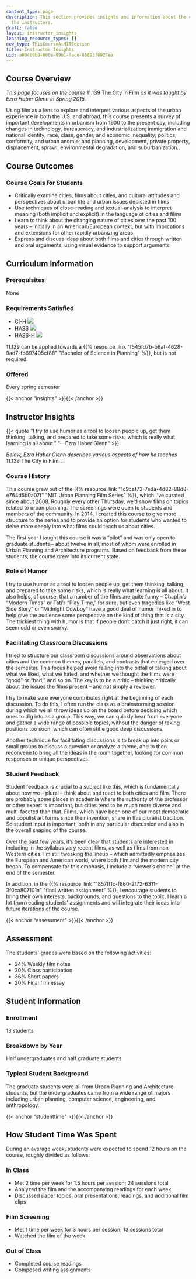```yaml
---
content_type: page
description: This section provides insights and information about the course from
  the instructors.
draft: false
layout: instructor_insights
learning_resource_types: []
ocw_type: ThisCourseAtMITSection
title: Instructor Insights
uid: a00409b0-060e-09b1-fece-08893f8927ea
---
```

## Course Overview

*This page focuses on the course* 11.139 The City in Film *as it was taught by Ezra Haber Glenn in Spring 2015.*

Using film as a lens to explore and interpret various aspects of the urban experience in both the U.S. and abroad, this course presents a survey of important developments in urbanism from 1900 to the present day, including changes in technology, bureaucracy, and industrialization; immigration and national identity; race, class, gender, and economic inequality; politics, conformity, and urban anomie; and planning, development, private property, displacement, sprawl, environmental degradation, and suburbanization..

## Course Outcomes

### Course Goals for Students

- Critically examine cities, films about cities, and cultural attitudes and perspectives about urban life and urban issues depicted in films
- Use techniques of close-reading and textual-analysis to interpret meaning (both implicit and explicit) in the language of cities and films
- Learn to think about the changing nature of cities over the past 100 years – initially in an American/European context, but with implications and extensions for other rapidly urbanizing areas
- Express and discuss ideas about both films and cities through written and oral arguments, using visual evidence to support arguments

## Curriculum Information

### Prerequisites

None

### Requirements Satisfied

- CI-H ![](/images/educator/icon-question-cih.png)
- HASS ![](/images/educator/icon-question-hass.png)
- HASS-H ![](/images/educator/icon-question-hass-h.png)

11.139 can be applied towards a {{% resource_link "f545fd7b-b6af-4628-9ad7-fb697405cf88" "Bachelor of Science in Planning" %}}, but is not required.

### Offered

Every spring semester

{{< anchor "insights" >}}{{< /anchor >}}

## Instructor Insights

{{< quote "I try to use humor as a tool to loosen people up, get them thinking, talking, and prepared to take some risks, which is really what learning is all about." "—Ezra Haber Glenn" >}}

*Below, Ezra Haber Glenn describes various aspects of how he teaches* 11.139 The City in Film\_.\_

### Course History

This course grew out of the {{% resource_link "1c9caf73-7eda-4d82-88d8-e764d5b0a07f" "MIT Urban Planning Film Series" %}}, which I’ve curated since about 2008. Roughly every other Thursday, we’d show films on topics related to urban planning. The screenings were open to students and members of the community. In 2014, I created this course to give more structure to the series and to provide an option for students who wanted to delve more deeply into what films could teach us about cities.

The first year I taught this course it was a “pilot” and was only open to graduate students – about twelve in all, most of whom were enrolled in Urban Planning and Architecture programs. Based on feedback from these students, the course grew into its current state.

### Role of Humor

I try to use humor as a tool to loosen people up, get them thinking, talking, and prepared to take some risks, which is really what learning is all about. It also helps, of course, that a number of the films are quite funny – Chaplin’s “Modern Times” or Tati’s “Play Time,” for sure, but even tragedies like “West Side Story” or “Midnight Cowboy” have a good deal of humor mixed in to help give the audience some perspective on the kind of thing that is a city. The trickiest thing with humor is that if people don’t catch it just right, it can seem odd or even snarky.

### Facilitating Classroom Discussions

I tried to structure our classroom discussions around observations about cities and the common themes, parallels, and contrasts that emerged over the semester. This focus helped avoid falling into the pitfall of talking about what we liked, what we hated, and whether we thought the films were “good” or “bad,” and so on. The key is to be a critic – thinking critically about the issues the films present – and not simply a reviewer.

I try to make sure everyone contributes right at the beginning of each discussion. To do this, I often run the class as a brainstorming session during which we all throw ideas up on the board before deciding which ones to dig into as a group. This way, we can quickly hear from everyone and gather a wide range of possible topics, without the danger of taking positions too soon, which can often stifle good deep discussions.

Another technique for facilitating discussions is to break up into pairs or small groups to discuss a question or analyze a theme, and to then reconvene to bring all the ideas in the room together, looking for common responses or unique perspectives.

### Student Feedback

Student feedback is crucial to a subject like this, which is fundamentally about how we – plural – think about and react to both cities and film. There are probably some places in academia where the authority of the professor or other expert is important, but cities tend to be much more diverse and multi-faceted than that. Films, which have been one of our most democratic and populist art forms since their invention, share in this pluralist tradition. So student input is important, both in any particular discussion and also in the overall shaping of the course.

Over the past few years, it’s been clear that students are interested in including in the syllabus very recent films, as well as films from non-Western cities. I’m still tweaking the lineup – which admittedly emphasizes the European and American world, where both film and the modern city began. To compensate for this emphasis, I include a “viewer’s choice” at the end of the semester.

In addition, in the {{% resource_link "1857ff1c-f860-2f72-6311-3f0ca807101a" "final written assignment" %}}, I encourage students to bring their own interests, backgrounds, and questions to the topic. I learn a lot from reading students' assignments and will integrate their ideas into future iterations of the course.

{{< anchor "assessment" >}}{{< /anchor >}}

## Assessment

The students' grades were based on the following activities:

- 24% Weekly film notes
- 20% Class participation
- 36% Short papers
- 20% Final film essay

## Student Information

### Enrollment

13 students

### Breakdown by Year

Half undergraduates and half graduate students

### Typical Student Background

The graduate students were all from Urban Planning and Architecture students, but the undergraduates came from a wide range of majors including urban planning, computer science, engineering, and anthropology.

{{< anchor "studenttime" >}}{{< /anchor >}}

## How Student Time Was Spent

During an average week, students were expected to spend 12 hours on the course, roughly divided as follows:

### In Class

- Met 2 time per week for 1.5 hours per session; 24 sessions total
- Analyzed the film and the accompanying readings for each week
- Discussed paper topics, oral presentations, readings, and additional film clips

### Film Screening

- Met 1 time per week for 3 hours per session; 13 sessions total
- Watched the film of the week

### Out of Class

- Completed course readings
- Composed writing assignments